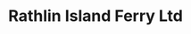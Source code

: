 ---
title: "Rathlin Island Ferry Ltd"
address: "Rathlin Island Ferry Limited, Ballycastle Ferry Terminal 18 Bayview Road, Ballycastle, Antrim, BT54 6RT"
tel: "+44 (0)28 2076 9299"
county: "Antrim"
category: "Internal Ferry Services"
type: "Content"
lat: "55.20366287231445"
lng: "-6.243484020233154"
---